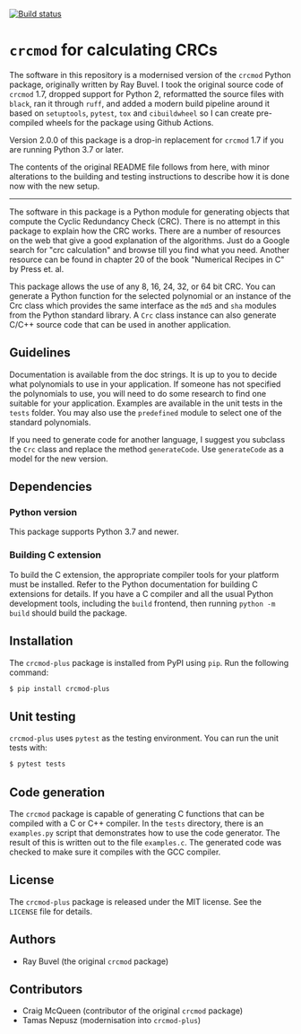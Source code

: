[![Build status](https://github.com/ntamas/crcmod-plus/actions/workflows/build.yml/badge.svg)](https://github.com/ntamas/crcmod-plus/actions/workflows/build.yml)

# `crcmod` for calculating CRCs

The software in this repository is a modernised version of the `crcmod` Python
package, originally written by Ray Buvel. I took the original source code of
`crcmod` 1.7, dropped support for Python 2, reformatted the source files with
`black`, ran it through `ruff`, and added a modern build pipeline around it
based on `setuptools`, `pytest`, `tox` and `cibuildwheel` so I can create
pre-compiled wheels for the package using Github Actions.

Version 2.0.0 of this package is a drop-in replacement for `crcmod` 1.7 if
you are running Python 3.7 or later.

The contents of the original README file follows from here, with minor
alterations to the building and testing instructions to describe how it is done
now with the new setup.

---

The software in this package is a Python module for generating objects that
compute the Cyclic Redundancy Check (CRC).  There is no attempt in this package
to explain how the CRC works.  There are a number of resources on the web that
give a good explanation of the algorithms.  Just do a Google search for "crc
calculation" and browse till you find what you need.  Another resource can be
found in chapter 20 of the book "Numerical Recipes in C" by Press et. al.

This package allows the use of any 8, 16, 24, 32, or 64 bit CRC.  You can
generate a Python function for the selected polynomial or an instance of the
Crc class which provides the same interface as the `md5` and `sha` modules
from the Python standard library.  A `Crc` class instance can also generate
C/C++ source code that can be used in another application.

## Guidelines

Documentation is available from the doc strings.  It is up to you to decide
what polynomials to use in your application.  If someone has not specified the
polynomials to use, you will need to do some research to find one suitable for
your application.  Examples are available in the unit tests in the `tests`
folder.  You may also use the `predefined` module to select one of the standard
polynomials.

If you need to generate code for another language, I suggest you subclass the
`Crc` class and replace the method `generateCode`.  Use `generateCode` as
a model for the new version.

## Dependencies

### Python version

This package supports Python 3.7 and newer.

### Building C extension

To build the C extension, the appropriate compiler tools for your platform must
be installed. Refer to the Python documentation for building C extensions for
details. If you have a C compiler and all the usual Python development tools,
including the `build` frontend, then running `python -m build` should build the
package.

## Installation

The `crcmod-plus` package is installed from PyPI using `pip`. Run the following
command:

```sh
$ pip install crcmod-plus
```

## Unit testing

`crcmod-plus` uses `pytest` as the testing environment. You can run the unit
tests with:

```sh
$ pytest tests
```

## Code generation

The `crcmod` package is capable of generating C functions that can be compiled
with a C or C++ compiler.  In the `tests` directory, there is an `examples.py`
script that demonstrates how to use the code generator.  The result of this is
written out to the file `examples.c`.  The generated code was checked to make
sure it compiles with the GCC compiler.

## License

The `crcmod-plus` package is released under the MIT license. See the `LICENSE`
file for details.

## Authors

* Ray Buvel (the original `crcmod` package)

## Contributors

* Craig McQueen (contributor of the original `crcmod` package)
* Tamas Nepusz (modernisation into `crcmod-plus`)

